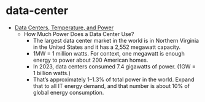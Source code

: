 # data-center

* [Data Centers, Temperature, and Power](https://www.backblaze.com/blog/data-centers-temperature-and-power/)
    * How Much Power Does a Data Center Use?
        * The largest data center market in the world is in Northern Virginia in the United States and it has a 2,552 megawatt capacity.
        * 1MW = 1 million watts. For context, one megawatt is enough energy to power about 200 American homes.
        * In 2023, data centers consumed 7.4 gigawatts of power. (1GW = 1 billion watts.)
        * That’s approximately 1–1.3% of total power in the world. Expand that to all IT energy demand, and that number is about 10% of global energy consumption.
